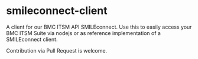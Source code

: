 # smileconnect-client

A client for our BMC ITSM API SMILEconnect. Use this to easily access your BMC ITSM Suite via nodejs or as reference implementation of a SMILEconnect client.

Contribution via Pull Request is welcome.